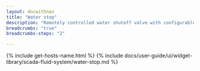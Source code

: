 ```yaml
---
layout: docwithnav
title: "Water stop"
description: "Remotely controlled water shutoff valve with configurable connectors and various states."
breadcrumbs: "true"
breadcrumbs-steps: "2"

---
```

{% include get-hosts-name.html %}
{% include docs/user-guide/ui/widget-library/scada-fluid-system/water-stop.md %}
